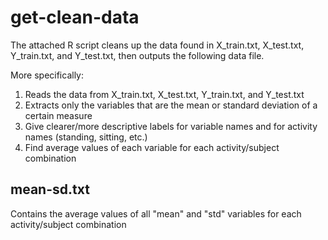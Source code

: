 # get-clean-data

The attached R script cleans up the data found in X_train.txt, X_test.txt, Y_train.txt, and Y_test.txt, then outputs the following data file.

More specifically:

1. Reads the data from X_train.txt, X_test.txt, Y_train.txt, and Y_test.txt
2. Extracts only the variables that are the mean or standard deviation of a certain measure
3. Give clearer/more descriptive labels for variable names and for activity names (standing, sitting, etc.)
4. Find average values of each variable for each activity/subject combination

## mean-sd.txt
Contains the average values of all "mean" and "std" variables for each activity/subject combination
